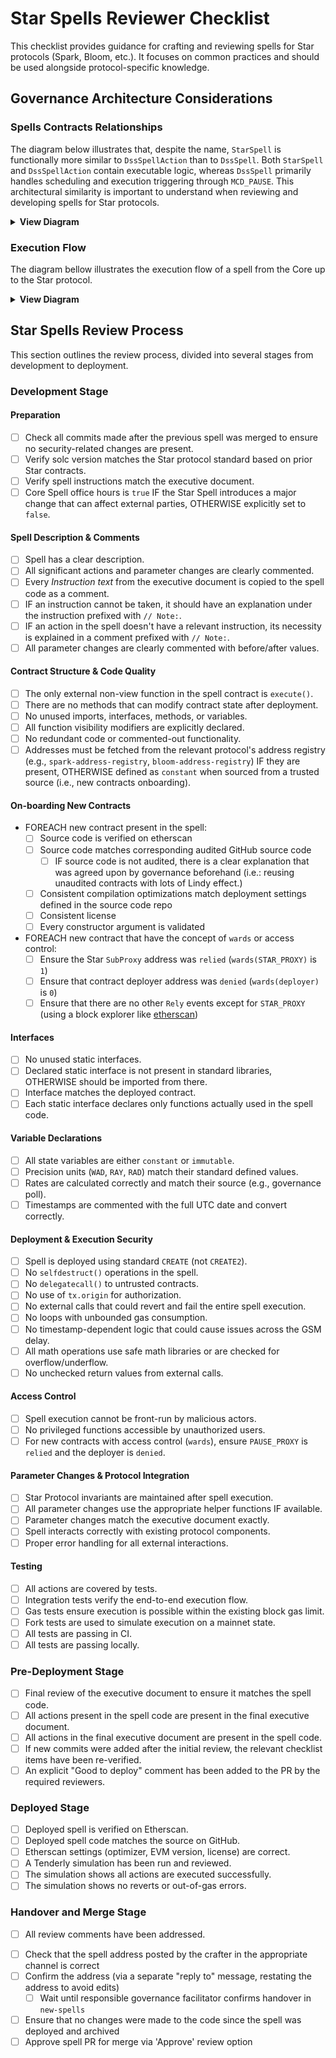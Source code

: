 # Star Spells Reviewer Checklist

This checklist provides guidance for crafting and reviewing spells for Star protocols (Spark, Bloom, etc.). It focuses on common practices and should be used alongside protocol-specific knowledge.

## Governance Architecture Considerations

### Spells Contracts Relationships

The diagram below illustrates that, despite the name, `StarSpell` is functionally more similar to `DssSpellAction` than to `DssSpell`. Both `StarSpell` and `DssSpellAction` contain executable logic, whereas `DssSpell` primarily handles scheduling and execution triggering through `MCD_PAUSE`. This architectural similarity is important to understand when reviewing and developing spells for Star protocols.

<details>
<summary><b>View Diagram</b></summary>

```mermaid
---
config:
    class:
        hideEmptyMembersBox: true
---
classDiagram
    %% Core contract inheritance structure
    DssExec <|-- DssSpell : inherits
    DssAction <|-- DssSpellAction : inherits

    %% Instantiation relationship
    DssSpell ..> DssSpellAction : instantiates

    %% Functional similarity
    DssSpellAction <.. StarSpell : functionally similar

    %% Reference relationship
    DssExec --> DssAction : references
```

</details>

### Execution Flow

The diagram bellow illustrates the execution flow of a spell from the Core up to the Star protocol.

<details>
<summary><b>View Diagram</b></summary>

```mermaid
graph TB
    %% Style Definitions
    classDef core fill:#d7e9d8,stroke:#666,stroke-width:1px
    classDef star fill:#f0e6d1,stroke:#666,stroke-width:1px
    classDef governance fill:#f9e8e8,stroke:#666,stroke-width:1px
    classDef transparent fill:none,stroke:none
    classDef boundary stroke:#888,stroke-width:2px,stroke-dasharray: 5 5,fill:none

    subgraph MainDiagram [ ]
		direction TB
        %% Components
        Governance((Governance Actor))

        subgraph CoreCode ["MakerDAO Core"]
            DssSpell[DssSpell]
            DssSpellAction[DssSpellAction]
            MCD_PAUSE[MCD_PAUSE]
            MCD_PAUSE_PROXY[MCD_PAUSE_PROXY]
        end

        subgraph StarCode ["Star Protocol"]
            STAR_PROXY[STAR_PROXY]
            StarSpell[StarSpell]
        end

        %% Execution Flow with multi-level numbered steps
        Governance -->|1\. schedule| DssSpell
        DssSpell -->|1.1\. plot | MCD_PAUSE
        Governance -->|"2\. [after GSM delay] cast"| DssSpell
        DssSpell -->|2.1\. exec| MCD_PAUSE
        MCD_PAUSE -->|2.2\. exec| MCD_PAUSE_PROXY
        MCD_PAUSE_PROXY -->|2.3\. delegatecall| DssSpellAction
        DssSpellAction -->|2.4\. call| STAR_PROXY
        STAR_PROXY -->|2.5\. delegatecall| StarSpell
    end

    %% Legend as a single node with HTML table - one item per row - no borders
    subgraph Legend [ ]
        LegendTable["<table border='0' cellspacing='1' cellpadding='5' style='background:transparent; border-color:transparent; border-collapse: separate; border-spacing: 0 10px; min-width: 230px'>
            <tr style='background:transparent;'>
                <td width='20' height='20' bgcolor='#d7e9d8' style='border:none;'></td>
                <td align='left' style='background:transparent; border:none;'>Core Contracts</td>
            </tr>
            <tr style='background:transparent;'>
                <td width='20' height='20' bgcolor='#f0e6d1' style='border:none;'></td>
                <td align='left' style='background:transparent; border:none;'>Star Contracts</td>
            </tr>
            <tr style='background:transparent;'>
                <td width='20' height='20' bgcolor='#f9e8e8' style='border:none;'></td>
                <td align='left' style='background:transparent; border:none;'>Governance Actors</td>
            </tr>
        </table>"]
    end
    class Legend transparent
    style LegendTable fill:none,stroke:none,border:none

    %% Apply Styles
    class DssSpell,DssSpellAction core
    class MCD_PAUSE,MCD_PAUSE_PROXY core
    class Governance governance
    class STAR_PROXY,StarSpell star
    class MainDiagram transparent
    class CoreCode,StarCode boundary
```

</details>

## Star Spells Review Process

This section outlines the review process, divided into several stages from development to deployment.

### Development Stage

#### Preparation
- [ ] Check all commits made after the previous spell was merged to ensure no security-related changes are present.
- [ ] Verify solc version matches the Star protocol standard based on prior Star contracts.
- [ ] Verify spell instructions match the executive document.
- [ ] Core Spell office hours is `true` IF the Star Spell introduces a major change that can affect external parties, OTHERWISE explicitly set to `false`.

#### Spell Description & Comments
- [ ] Spell has a clear description.
- [ ] All significant actions and parameter changes are clearly commented.
- [ ] Every _Instruction text_ from the executive document is copied to the spell code as a comment.
- [ ] IF an instruction cannot be taken, it should have an explanation under the instruction prefixed with `// Note:`.
- [ ] IF an action in the spell doesn't have a relevant instruction, its necessity is explained in a comment prefixed with `// Note:`.
- [ ] All parameter changes are clearly commented with before/after values.

#### Contract Structure & Code Quality
- [ ] The only external non-view function in the spell contract is `execute()`.
- [ ] There are no methods that can modify contract state after deployment.
- [ ] No unused imports, interfaces, methods, or variables.
- [ ] All function visibility modifiers are explicitly declared.
- [ ] No redundant code or commented-out functionality.
- [ ] Addresses must be fetched from the relevant protocol's address registry (e.g., `spark-address-registry`, `bloom-address-registry`) IF they are present, OTHERWISE defined as `constant` when sourced from a trusted source (i.e., new contracts onboarding).
	
#### On-boarding New Contracts

- FOREACH new contract present in the spell:
  - [ ] Source code is verified on etherscan
  - [ ] Source code matches corresponding audited GitHub source code
    - [ ] IF source code is not audited, there is a clear explanation that was agreed upon by governance beforehand (i.e.: reusing unaudited contracts with lots of Lindy effect.)
  - [ ] Consistent compilation optimizations match deployment settings defined in the source code repo
  - [ ] Consistent license
  - [ ] Every constructor argument is validated
- FOREACH new contract that have the concept of `wards` or access control:
  - [ ] Ensure the Star `SubProxy` address was `relied` (`wards(STAR_PROXY)` is `1`)
  - [ ] Ensure that contract deployer address was `denied` (`wards(deployer)` is `0`)
  - [ ] Ensure that there are no other `Rely` events except for `STAR_PROXY` (using a block explorer like [etherscan](https://etherscan.io))
	
#### Interfaces
- [ ] No unused static interfaces.
- [ ] Declared static interface is not present in standard libraries, OTHERWISE should be imported from there.
- [ ] Interface matches the deployed contract.
- [ ] Each static interface declares only functions actually used in the spell code.

#### Variable Declarations
- [ ] All state variables are either `constant` or `immutable`.
- [ ] Precision units (`WAD`, `RAY`, `RAD`) match their standard defined values.
- [ ] Rates are calculated correctly and match their source (e.g., governance poll).
- [ ] Timestamps are commented with the full UTC date and convert correctly.

#### Deployment & Execution Security
- [ ] Spell is deployed using standard `CREATE` (not `CREATE2`).
- [ ] No `selfdestruct()` operations in the spell.
- [ ] No `delegatecall()` to untrusted contracts.
- [ ] No use of `tx.origin` for authorization.
- [ ] No external calls that could revert and fail the entire spell execution.
- [ ] No loops with unbounded gas consumption.
- [ ] No timestamp-dependent logic that could cause issues across the GSM delay.
- [ ] All math operations use safe math libraries or are checked for overflow/underflow.
- [ ] No unchecked return values from external calls.

#### Access Control
- [ ] Spell execution cannot be front-run by malicious actors.
- [ ] No privileged functions accessible by unauthorized users.
- [ ] For new contracts with access control (`wards`), ensure `PAUSE_PROXY` is `relied` and the deployer is `denied`.

#### Parameter Changes & Protocol Integration
- [ ] Star Protocol invariants are maintained after spell execution.
- [ ] All parameter changes use the appropriate helper functions IF available.
- [ ] Parameter changes match the executive document exactly.
- [ ] Spell interacts correctly with existing protocol components.
- [ ] Proper error handling for all external interactions.

#### Testing
- [ ] All actions are covered by tests.
- [ ] Integration tests verify the end-to-end execution flow.
- [ ] Gas tests ensure execution is possible within the existing block gas limit.
- [ ] Fork tests are used to simulate execution on a mainnet state.
- [ ] All tests are passing in CI.
- [ ] All tests are passing locally.

### Pre-Deployment Stage
- [ ] Final review of the executive document to ensure it matches the spell code.
- [ ] All actions present in the spell code are present in the final executive document.
- [ ] All actions in the final executive document are present in the spell code.
- [ ] If new commits were added after the initial review, the relevant checklist items have been re-verified.
- [ ] An explicit "Good to deploy" comment has been added to the PR by the required reviewers.

### Deployed Stage
- [ ] Deployed spell is verified on Etherscan.
- [ ] Deployed spell code matches the source on GitHub.
- [ ] Etherscan settings (optimizer, EVM version, license) are correct.
- [ ] A Tenderly simulation has been run and reviewed.
- [ ] The simulation shows all actions are executed successfully.
- [ ] The simulation shows no reverts or out-of-gas errors.

### Handover and Merge Stage
- [ ] All review comments have been addressed.
* [ ] Check that the spell address posted by the crafter in the appropriate channel is correct
* [ ] Confirm the address (via a separate "reply to" message, restating the address to avoid edits)
  * [ ] Wait until responsible governance facilitator confirms handover in `new-spells`
* [ ] Ensure that no changes were made to the code since the spell was deployed and archived
* [ ] Approve spell PR for merge via 'Approve' review option
